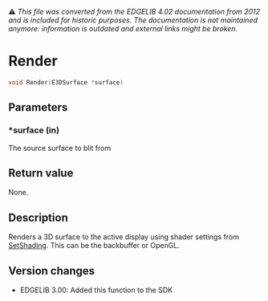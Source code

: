 :warning: _This file was converted from the EDGELIB 4.02 documentation from 2012 and is included for historic purposes. The documentation is not maintained anymore: information is outdated and external links might be broken._

# Render


```c++
void Render(E3DSurface *surface)
```

## Parameters
### *surface (in)
The source surface to blit from

## Return value
None.

## Description
Renders a 3D surface to the active display using shader settings from [SetShading](classedisplay_setshading.md). This can be the backbuffer or OpenGL.

## Version changes
- EDGELIB 3.00: Added this function to the SDK

